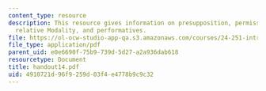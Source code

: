 ```yaml
---
content_type: resource
description: This resource gives information on presupposition, permissibility,  vagueness,
  relative Modality, and performatives.
file: https://ol-ocw-studio-app-qa.s3.amazonaws.com/courses/24-251-introduction-to-philosophy-of-language-spring-2005/4910721d96f9259d03f4e4778b9c9c32_handout14.pdf
file_type: application/pdf
parent_uid: e0e6690f-75b9-739d-5d27-a2a936dab618
resourcetype: Document
title: handout14.pdf
uid: 4910721d-96f9-259d-03f4-e4778b9c9c32
---
```

